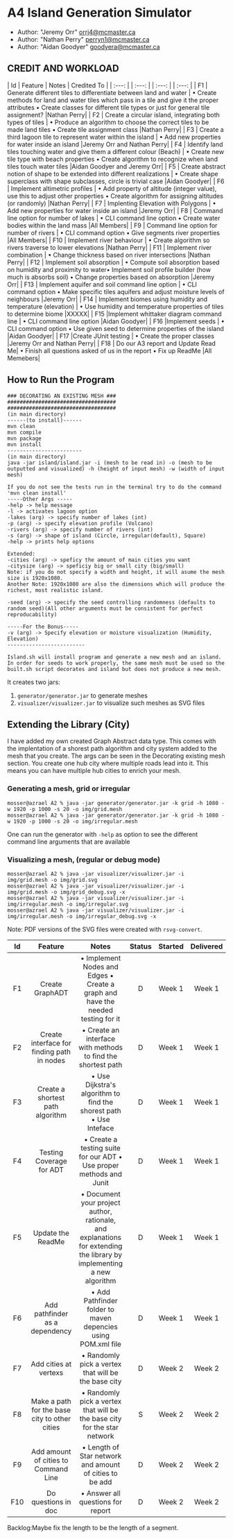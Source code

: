 # A4 Island Generation Simulator

  - Author: "Jeremy Orr" <orrj4@mcmaster.ca>
  - Author: "Nathan Perry" <perryn1@mcmaster.ca>
  - Author: "Aidan Goodyer" <goodyera@mcmaster.ca>
  
## CREDIT AND WORKLOAD

| Id  | Feature  | Notes | Credited To | 
| :---: | | :---: |  | :---: | | :---: |
| F1  | Generate different tiles to differentiate between land and water  | • Create methods for land and water tiles which pass in a tile and give it the proper attributes • Create classes for different tile types or just for general tile assignment? |Nathan Perry|
| F2  | Create a circular island, integrating both types of tiles  | • Produce an algorithm to choose the correct tiles to be made land tiles • Create tile assignment class  |Nathan Perry|
| F3  | Create a third lagoon tile to represent water within the island  | • Add new properties for water inside an island  |Jeremy Orr and Nathan Perry|
| F4  | Identify land tiles touching water and give them a different colour (Beach)  | • Create new tile type with beach properties • Create algorithm to recognize when land tiles touch water tiles  |Aidan Goodyer and Jeremy Orr|
| F5  | Create abstract notion of shape to be extended into different realizations |   • Create shape superclass with shape subclasses, circle is trivial case  |Aidan Goodyer|
| F6  | Implement altimetric profiles  | • Add property of altitude (integer value), use this to adjust other properties • Create algorithm for assigning altitudes (or randomly)  |Nathan Perry|
| F7  | Implenting Elevation with Polygons  | • Add new properties for water inside an island  |Jeremy Orr|
| F8  | Command line option for number of lakes  | • CLI command line option • Create water bodies within the land mass  |All Members|
| F9  | Command line option for number of rivers | • CLI command option • Give segments river properties  |All Members|
| F10  | Implement river behaviour  | • Create algorithm so rivers traverse to lower elevations  |Nathan Perry|
| F11  | Implement river combination  | • Change thickness based on river intersections  |Nathan Perry|
| F12  | Implement soil absorption  | • Compute soil absorption based on humidity and proximity to water• Implement soil profile builder (how much is absorbs soil) • Change properties based on absorption  |Jeremy Orr|
| F13  | Implement aquifer and soil command line option  | • CLI command option • Make specific tiles aquifers and adjust moisture levels of neighbours  |Jeremy Orr|
| F14  | Implement biomes using humidity and temperature (elevation) |  • Use humidity and temperature properties of tiles to determine biome   |XXXXX|
| F15  |Implement whittaker diagram command line |  • CLI command line option   |Aidan Goodyer|
| F16  |Implement seeds |    • CLI command option • Use given seed to determine properties of the island   |Aidan Goodyer|
| F17  |Create JUnit testing |  • Create the proper classes   |Jeremy Orr and Nathan Perry|
| F18  | Do our A3 report and Update Read Me|  • Finish all questions asked of us in the report • Fix up ReadMe   |All Memebers|


## How to Run the Program

```
### DECORATING AN EXISTING MESH ###
###################################
###################################
(in main directory)
------(to install)------
mvn clean
mvn compile
mvn package
mvn install
------------------------
(in main directory)
java -jar island/island.jar -i (mesh to be read in) -o (mesh to be outputted and visualized) -h (height of input mesh) -w (width of input mesh)

If you do not see the tests run in the terminal try to do the command 'mvn clean install'
-----Other Args -----
-help -> help message 
-l -> activates lagoon option 
-lakes (arg) -> specify number of lakes (int)
-p (arg) -> specify elevation profile (Volcano)
-rivers (arg) -> specify number of rivers (int)
-s (arg) -> shape of island (Circle, irregular(default), Square)
-help -> prints help options

Extended:
-cities (arg) -> speficy the amount of main cities you want
-citysize (arg) -> speficiy big or small city (big/small)
Note: if you do not specify a width and height, it will asume the mesh size is 1920x1080.
Another Note: 1920x1080 are also the dimensions which will produce the richest, most realistic island.

-seed (arg) -> specify the seed controlling randomness (defaults to random seed)(All other arguments must be consistent for perfect reproducability) 

-----For the Bonus-----
-v (arg) -> Specify elevation or moisture visualization (Humidity, Elevation)
-------------------------

Island.sh will install program and generate a new mesh and an island. In order for seeds to work properly, the same mesh must be used so the built.sh script decorates and island but does not produce a new mesh.
```

It creates two jars:

  1. `generator/generator.jar` to generate meshes
  2. `visualizer/visualizer.jar` to visualize such meshes as SVG files

## Extending the Library (City)
I have added my own created Graph Abstract data type. This comes with the implentation of a shorest path algorithm and city system added to the mesh that you create. The args can be seen in the Decorating existing mesh section. You create one hub city where multiple roads lead into it. This means you can have multiple hub cities to enrich your mesh.

### Generating a mesh, grid or irregular

```
mosser@azrael A2 % java -jar generator/generator.jar -k grid -h 1080 -w 1920 -p 1000 -s 20 -o img/grid.mesh
mosser@azrael A2 % java -jar generator/generator.jar -k grid -h 1080 -w 1920 -p 1000 -s 20 -o img/irregular.mesh
```

One can run the generator with `-help` as option to see the different command line arguments that are available

### Visualizing a mesh, (regular or debug mode)

```
mosser@azrael A2 % java -jar visualizer/visualizer.jar -i img/grid.mesh -o img/grid.svg          
mosser@azrael A2 % java -jar visualizer/visualizer.jar -i img/grid.mesh -o img/grid_debug.svg -x
mosser@azrael A2 % java -jar visualizer/visualizer.jar -i img/irregular.mesh -o img/irregular.svg   
mosser@azrael A2 % java -jar visualizer/visualizer.jar -i img/irregular.mesh -o img/irregular_debug.svg -x
```

Note: PDF versions of the SVG files were created with `rsvg-convert`.

| Id  | Feature  | Notes | Status  |  Started  | Delivered |
|:---:| :-----:  | :---: | :----:  |  :-----:  | :-------: |
| F1  | Create GraphADT  | • Implement Nodes and Edges • Create a graph and have the needed testing for it | D  |  Week 1  | Week 1 |
| F2  | Create interface for finding path in nodes  | • Create an interface with methods to find the shortest path | D  |  Week 1  | Week 1 |
| F3  | Create a shortest path algorithm  | • Use Dijkstra's algorithm to find the shorest path • Use Inteface | D  |  Week 1  | Week 1 |
| F4  | Testing Coverage for ADT  | • Create a testing suite for our ADT • Use proper methods and Junit | D  |  Week 1  | Week 1 |
| F5  | Update the ReadMe  | • Document	your project author, rationale, and explanations for extending the	library	by implementing a new algorithm | D |  Week 1  | Week 1 |
| F6 | Add pathfinder as a dependency  | • Add Pathfinder folder to maven depencies using POM.xml file | D |  Week 1  | Week 1 |
| F7 | Add cities at vertexs  | • Randomly pick a vertex that will be the base city | D |  Week 2  | Week 2 |
| F8 | Make a path for the base city to other cities  | • Randomly pick a vertex that will be the base city for the star network| S |  Week 2  | Week 2 |
| F9 | Add amount of cities to Command Line | • Length of Star network and amount of cities to be add | D |  Week 2  | Week 2 |
| F10 | Do questions in doc | • Answer all questions for report| D |  Week 2  | Week 2 |

Backlog:Maybe fix the length to be the length of a segment.

